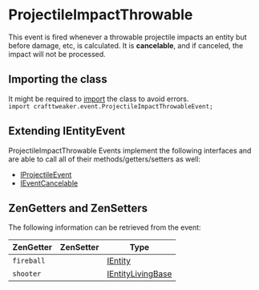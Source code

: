 # ProjectileImpactThrowable

This event is fired whenever a throwable projectile impacts an entity but before damage, etc, is calculated. It is **cancelable**, and if canceled, the impact will not be processed.

## Importing the class
It might be required to [import](/AdvancedFunctions/Import/) the class to avoid errors.  
`import crafttweaker.event.ProjectileImpactThrowableEvent;`

## Extending IEntityEvent
ProjectileImpactThrowable Events implement the following interfaces and are able to call all of their methods/getters/setters as well:

- [IProjectileEvent](/Vanilla/Events/Events/IProjectileEvent/)
- [IEventCancelable](/Vanilla/Events/Events/IEventCancelable/)

## ZenGetters and ZenSetters

The following information can be retrieved from the event:

| ZenGetter  | ZenSetter | Type                                                      |
| ---------- | --------- | --------------------------------------------------------- |
| `fireball` |           | [IEntity](/Vanilla/Entities/IEntity/)                     |
| `shooter`  |           | [IEntityLivingBase](/Vanilla/Entities/IEntityLivingBase/) |
